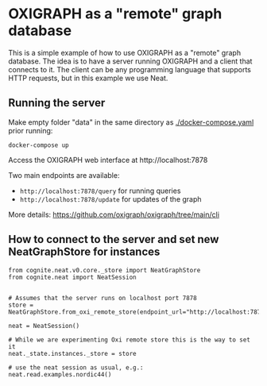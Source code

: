 # OXIGRAPH as a "remote" graph database

This is a simple example of how to use OXIGRAPH as a "remote" graph database. The idea is to have a server running OXIGRAPH and a client that connects to it. The client can be any programming language that supports HTTP requests, but in this example we use Neat.


## Running the server

Make empty folder "data" in the same directory as [./docker-compose.yaml](./docker-compose.yaml) prior running:

```
docker-compose up
```

Access the OXIGRAPH web interface at http://localhost:7878

Two main endpoints are available:
- `http://localhost:7878/query` for running queries
- `http://localhost:7878/update` for updates of the graph

More details: https://github.com/oxigraph/oxigraph/tree/main/cli



## How to connect to the server and set new NeatGraphStore for instances


```
from cognite.neat.v0.core._store import NeatGraphStore
from cognite.neat import NeatSession


# Assumes that the server runs on localhost port 7878
store = NeatGraphStore.from_oxi_remote_store(endpoint_url="http://localhost:7878")

neat = NeatSession()

# While we are experimenting Oxi remote store this is the way to set it
neat._state.instances._store = store

# use the neat session as usual, e.g.:
neat.read.examples.nordic44()

```